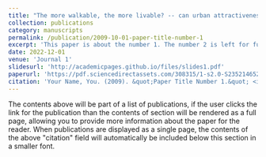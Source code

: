 ```yaml
---
title: "The more walkable, the more livable? -- can urban attractiveness improve urban vitality?"
collection: publications
category: manuscripts
permalink: /publication/2009-10-01-paper-title-number-1
excerpt: 'This paper is about the number 1. The number 2 is left for future work.'
date: 2022-12-01
venue: 'Journal 1'
slidesurl: 'http://academicpages.github.io/files/slides1.pdf'
paperurl: 'https://pdf.sciencedirectassets.com/308315/1-s2.0-S2352146522X00021/1-s2.0-S235214652100942X/main.pdf?X-Amz-Security-Token=IQoJb3JpZ2luX2VjELf%2F%2F%2F%2F%2F%2F%2F%2F%2F%2FwEaCXVzLWVhc3QtMSJIMEYCIQDXZ7%2BVmKJVbDOUlYSg8j1tXnXa7Jz5lZDgsqnH30YjywIhALpxEV%2BTiLDEilOPIREJ3rVOUoKjPI2XUHXTujwHlwmTKrwFCKD%2F%2F%2F%2F%2F%2F%2F%2F%2F%2FwEQBRoMMDU5MDAzNTQ2ODY1Igxayq%2FHX6IqSZkn73kqkAUhqwHnsXkB3Uvw9zThO12KtWRzCn2WIgJvpyBL%2Fe7BqunMcEyuGjlrZxHY0RprMsih9MnawUjVmwjo79QaH98xyt5RCaO6n3bWeLNAamCvmNzifiG3TTCU6ARsygjALJ5dg3hOCaMCAb%2FXhcDx8HHOFkyMrlDHiO%2FXDDXAWyHjSAs2xtHravvSlQ%2F0L45hob9j3hDIWjlCI9aBy2Hpt1mthA3gh26yVLoGRkHN%2BPIwX50fPdjwVZGgJulXMwohTXHGIa1J5ajVeShUmqDlwLDAWhZ8LTq7ogeriK2hajRD%2BWpQBS7Zp8zhKtXZwVZj%2BLgyNAmWTEiZeY375wrkk7Ibn%2FTFyUSohsDCq%2F2e5PtvQfFQVpIIrIEfivmKTAAv%2FhnpZs%2BUErNTMAAOUIhT0LqWZ5NFg6MFzScyZqIA52ZNntV6sXYbZLNeRayTCnLGJs0slhJ4vF6GRNFhIF5oZ5SNWKZ56YysoiUz4y6PKmYmTjQJ2%2F8M7FpXIvc7h6yC3yzXZ3lm%2FRvfi2MBFACfTl0QuieICUteAd2W0nc5Xdh0ZDSRLaQEXr2GDudPgmy5FpHJdME3VelHAn8TsRyysPZKb7zRj08zXzzR%2FdVgjsTroVZqA44eOTiTkPZUmh%2B0FWoQNw2PQb1xJlfKHjlmld6knsS0p6AfTGZ%2BXs%2FN5wxEQmD3kR%2BdxuIkonIzf38QtwJJKZ%2FanpvpiWsbgtMr6k2RLwMiis9Eb6ovY47fXICEXBQdTu1QL2tEdxILpQyykKwJUQnhlaDb7R0HiHGDp3MGoZVXNi5RyXWkFgd1ESeKhEwpbHruzbbQcVMqBAkcienaTx36XW9FDEcwDkcG9fWmVmpLGaxmzGRqe4kvdiD1BjCCioO8BjqwAaM64NLlB0F1VUz6SsPYGlUXSIyWFeYvUaBhgNdjULy%2Fk7a%2FbKpZgyEESR2ZJU2q%2B5Ln21F2mQGS15DuN%2FAGYRi5sd%2Fsooj%2Bx7PlihlSTH1hQZO5JQaCyqeE76XBparyPcE%2FQInO7I2giUPZ583kp3Hfb%2Btp%2Bo0%2FWBQdcRA17dRhEEE2m6%2BiNspv0Tjfd%2Bx4id7c2VxkJiWNrSpPJKdy1QJFBuJfM34iDby7HmGTeLlM&X-Amz-Algorithm=AWS4-HMAC-SHA256&X-Amz-Date=20250110T075144Z&X-Amz-SignedHeaders=host&X-Amz-Expires=300&X-Amz-Credential=ASIAQ3PHCVTYWB23EFNV%2F20250110%2Fus-east-1%2Fs3%2Faws4_request&X-Amz-Signature=95787e9691120ebb0aa8380b07629d9dc10a98b54e7d0ef901eccb35e4025c2c&hash=6f5daafa6a4f39796e8b2ccc3f1e57dc2eacfd277e2a90de6130f05f687b8373&host=68042c943591013ac2b2430a89b270f6af2c76d8dfd086a07176afe7c76c2c61&pii=S235214652100942X&tid=spdf-e4d2dc49-0cdf-407d-8eb3-bdb7fb01fbd2&sid=bb92214a1923464d9b8bc6c6fcc2a32109cagxrqa&type=client&tsoh=d3d3LnNjaWVuY2VkaXJlY3QuY29t&ua=050e5e0200005e505554&rr=8ffb15678cc2dbec&cc=cn'
citation: 'Your Name, You. (2009). &quot;Paper Title Number 1.&quot; <i>Journal 1</i>. 1(1).'
---
```


The contents above will be part of a list of publications, if the user clicks the link for the publication than the contents of section will be rendered as a full page, allowing you to provide more information about the paper for the reader. When publications are displayed as a single page, the contents of the above "citation" field will automatically be included below this section in a smaller font.
